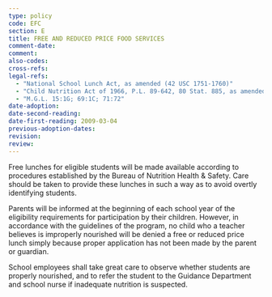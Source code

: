 ```yaml
---
type: policy
code: EFC
section: E
title: FREE AND REDUCED PRICE FOOD SERVICES
comment-date:
comment:
also-codes:
cross-refs:
legal-refs:
  - "National School Lunch Act, as amended (42 USC 1751-1760)"
  - "Child Nutrition Act of 1966, P.L. 89-642, 80 Stat. 885, as amended"
  - "M.G.L. 15:1G; 69:1C; 71:72"
date-adoption: 
date-second-reading: 
date-first-reading: 2009-03-04
previous-adoption-dates: 
revision: 
review: 
---
```


Free lunches for eligible students will be made available according to procedures established by the Bureau of Nutrition Health & Safety.  Care should be taken to provide these lunches in such a way as to avoid overtly identifying students.

Parents will be informed at the beginning of each school year of the eligibility requirements for participation by their children.  However, in accordance with the guidelines of the program, no child who a teacher believes is improperly nourished will be denied a free or reduced price lunch simply because proper application has not been made by the parent or guardian.

School employees shall take great care to observe whether students are properly nourished, and to refer the student to the Guidance Department and school nurse if inadequate nutrition is suspected.

